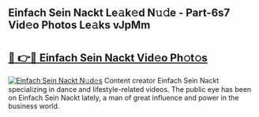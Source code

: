 ## Einfach Sein Nackt Le𝚊k𝚎d N𝚞𝚍e - Part-6s7 Vid𝚎o Photos Le𝚊ks vJpMm

# <h2><a href="http://fb9upmq.evod.top/?m=Einfach+Sein+Nackt">🔗 👉🔴 Einfach Sein Nackt Vid𝚎o Ph𝚘t𝚘s</a></h2>

[![Einfach Sein Nackt N𝚞d𝚎s](https://i.imgur.com/8V9OHl7.gif)](http://fb9upmq.evod.top/?m=Einfach+Sein+Nackt)
Content creator Einfach Sein Nackt specializing in dance and lifestyle-related videos. The public eye has been on Einfach Sein Nackt lately, a man of great influence and power in the business world. 
